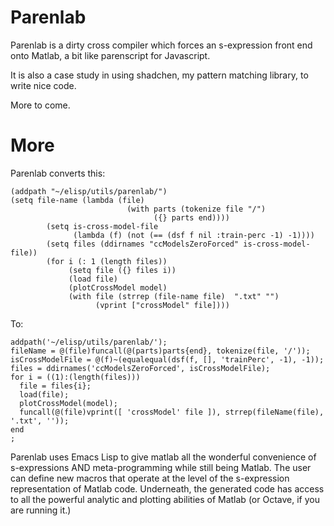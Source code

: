 Parenlab
========

Parenlab is a dirty cross compiler which forces an s-expression front
end onto Matlab, a bit like parenscript for Javascript.

It is also a case study in using shadchen, my pattern matching
library, to write nice code.

More to come.  

More
====

Parenlab converts this:

    (addpath "~/elisp/utils/parenlab/")
    (setq file-name (lambda (file)
                              (with parts (tokenize file "/")
                                    ({} parts end))))
            (setq is-cross-model-file 
                  (lambda (f) (not (== (dsf f nil :train-perc -1) -1))))
            (setq files (ddirnames "ccModelsZeroForced" is-cross-model-file))
            (for i (: 1 (length files))
                 (setq file ({} files i))
                 (load file)
                 (plotCrossModel model)
                 (with file (strrep (file-name file)  ".txt" "")
                       (vprint ["crossModel" file])))

To:

    addpath('~/elisp/utils/parenlab/');
    fileName = @(file)funcall(@(parts)parts{end}, tokenize(file, '/'));
    isCrossModelFile = @(f)~(equalequal(dsf(f, [], 'trainPerc', -1), -1));
    files = ddirnames('ccModelsZeroForced', isCrossModelFile);
    for i = ((1):(length(files)))
      file = files{i};
      load(file);
      plotCrossModel(model);
      funcall(@(file)vprint([ 'crossModel' file ]), strrep(fileName(file), '.txt', ''));
    end
    ;

Parenlab uses Emacs Lisp to give matlab all the wonderful convenience
of s-expressions AND meta-programming while still being Matlab.  The
user can define new macros that operate at the level of the
s-expression representation of Matlab code.  Underneath, the generated
code has access to all the powerful analytic and plotting abilities of
Matlab (or Octave, if you are running it.)
